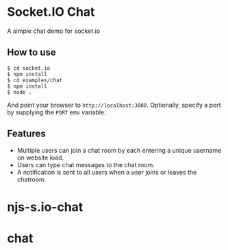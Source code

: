 
# Socket.IO Chat

A simple chat demo for socket.io

## How to use

```
$ cd socket.io
$ npm install
$ cd examples/chat
$ npm install
$ node .
```

And point your browser to `http://localhost:3000`. Optionally, specify
a port by supplying the `PORT` env variable.

## Features

- Multiple users can join a chat room by each entering a unique username
on website load.
- Users can type chat messages to the chat room.
- A notification is sent to all users when a user joins or leaves
the chatroom.
# njs-s.io-chat
# chat
